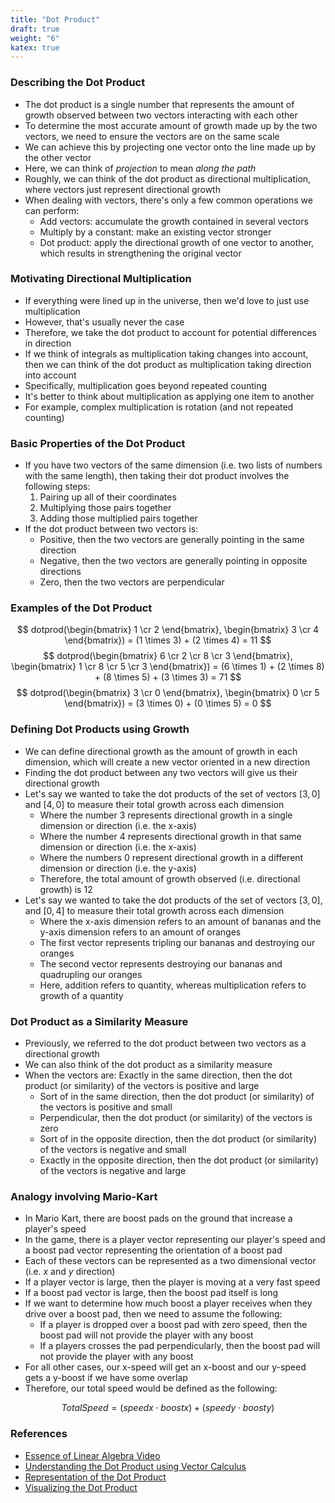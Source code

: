 ```yaml
---
title: "Dot Product"
draft: true
weight: "6"
katex: true
---
```


### Describing the Dot Product
- The dot product is a single number that represents the amount of growth observed between two vectors interacting with each other
- To determine the most accurate amount of growth made up by the two vectors, we need to ensure the vectors are on the same scale
- We can achieve this by projecting one vector onto the line made up by the other vector
- Here, we can think of *projection* to mean *along the path*
- Roughly, we can think of the dot product as directional multiplication, where vectors just represent directional growth
- When dealing with vectors, there's only a few common operations we can perform:
	- Add vectors: accumulate the growth contained in several vectors
	- Multiply by a constant: make an existing vector stronger
	- Dot product: apply the directional growth of one vector to another, which results in strengthening the original vector

### Motivating Directional Multiplication
- If everything were lined up in the universe, then we'd love to just use multiplication
- However, that's usually never the case
- Therefore, we take the dot product to account for potential differences in direction
- If we think of integrals as multiplication taking changes into account, then we can think of the dot product as multiplication taking direction into account
- Specifically, multiplication goes beyond repeated counting
- It's better to think about multiplication as applying one item to another
- For example, complex multiplication is rotation (and not repeated counting)

### Basic Properties of the Dot Product
- If you have two vectors of the same dimension (i.e. two lists of numbers with the same length), then taking their dot product involves the following steps:
	1. Pairing up all of their coordinates
	2. Multiplying those pairs together
	3. Adding those multiplied pairs together
- If the dot product between two vectors is:
	- Positive, then the two vectors are generally pointing in the same direction
	- Negative, then the two vectors are generally pointing in opposite directions
	- Zero, then the two vectors are perpendicular

### Examples of the Dot Product
$$ dotprod(\begin{bmatrix} 1 \cr 2 \end{bmatrix}, \begin{bmatrix} 3 \cr 4 \end{bmatrix}) = (1 \times 3) + (2 \times 4) = 11 $$
$$ dotprod(\begin{bmatrix} 6 \cr 2 \cr 8 \cr 3 \end{bmatrix}, \begin{bmatrix} 1 \cr 8 \cr 5 \cr 3 \end{bmatrix}) = (6 \times 1) + (2 \times 8) + (8 \times 5) + (3 \times 3) = 71 $$
$$ dotprod(\begin{bmatrix} 3 \cr 0 \end{bmatrix}, \begin{bmatrix} 0 \cr 5 \end{bmatrix}) = (3 \times 0) + (0 \times 5) = 0 $$

### Defining Dot Products using Growth
- We can define directional growth as the amount of growth in each dimension, which will create a new vector oriented in a new direction
- Finding the dot product between any two vectors will give us their directional growth
- Let's say we wanted to take the dot products of the set of vectors $[3, 0]$ and $[4, 0]$ to measure their total growth across each dimension
	- Where the number $3$ represents directional growth in a single dimension or direction (i.e. the x-axis)
	- Where the number $4$ represents directional growth in that same dimension or direction (i.e. the x-axis)
	- Where the numbers $0$ represent directional growth in a different dimension or direction (i.e. the y-axis)
	- Therefore, the total amount of growth observed (i.e. directional growth) is 12
- Let's say we wanted to take the dot products of the set of vectors $[3, 0]$, and $[0, 4]$ to measure their total growth across each dimension
	- Where the x-axis dimension refers to an amount of bananas and the y-axis dimension refers to an amount of oranges
	- The first vector represents tripling our bananas and destroying our oranges
	- The second vector represents destroying our bananas and quadrupling our oranges
	- Here, addition refers to quantity, whereas multiplication refers to growth of a quantity

### Dot Product as a Similarity Measure
- Previously, we referred to the dot product between two vectors as a directional growth
- We can also think of the dot product as a similarity measure
- When the vectors are:
	 Exactly in the same direction, then the dot product (or similarity) of the vectors is positive and large
	- Sort of in the same direction, then the dot product (or similarity) of the vectors is positive and small
	- Perpendicular, then the dot product (or similarity) of the vectors is zero
	- Sort of in the opposite direction, then the dot product (or similarity) of the vectors is negative and small
	- Exactly in the opposite direction, then the dot product (or similarity) of the vectors is negative and large

### Analogy involving Mario-Kart
- In Mario Kart, there are boost pads on the ground that increase a player's speed
- In the game, there is a player vector representing our player's speed and a boost pad vector representing the orientation of a boost pad
- Each of these vectors can be represented as a two dimensional vector (i.e. $x$ and $y$ direction)
- If a player vector is large, then the player is moving at a very fast speed
- If a boost pad vector is large, then the boost pad itself is long
- If we want to determine how much boost a player receives when they drive over a boost pad, then we need to assume the following:
	- If a player is dropped over a boost pad with zero speed, then the boost pad will not provide the player with any boost
	- If a players crosses the pad perpendicularly, then the boost pad will not provide the player with any boost
- For all other cases, our x-speed will get an x-boost and our y-speed gets a y-boost if we have some overlap
- Therefore, our total speed would be defined as the following:

$$ Total Speed = (speedx \cdot boostx) + (speedy \cdot boosty) $$

### References
- [Essence of Linear Algebra Video](https://www.youtube.com/watch?v=LyGKycYT2v0&list=PLZHQObOWTQDPD3MizzM2xVFitgF8hE_ab&index=9)
- [Understanding the Dot Product using Vector Calculus](https://betterexplained.com/articles/vector-calculus-understanding-the-dot-product/)
- [Representation of the Dot Product](https://math.stackexchange.com/questions/805954/what-does-the-dot-product-of-two-vectors-represent)
- [Visualizing the Dot Product](http://spiff.rit.edu/classes/phys311.old/lectures/dot/dot.html)
